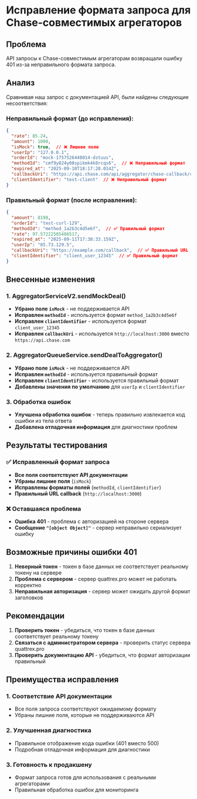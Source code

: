 # Исправление формата запроса для Chase-совместимых агрегаторов

## Проблема
API запросы к Chase-совместимым агрегаторам возвращали ошибку 401 из-за неправильного формата запроса.

## Анализ
Сравнивая наш запрос с документацией API, были найдены следующие несоответствия:

### Неправильный формат (до исправления):
```json
{
  "rate": 85.24,
  "amount": 1000,
  "isMock": true,  // ❌ Лишнее поле
  "userIp": "127.0.0.1",
  "orderId": "mock-1757526448014-dstuus",
  "methodId": "cmf9y824y08spikmk4k0rcqs6",  // ❌ Неправильный формат
  "expired_at": "2025-09-10T18:17:28.014Z",
  "callbackUri": "https://api.chase.com/api/aggregator/chase-callback/cmfdynee902gmikvwlqtn1je1",  // ❌ Неправильный URL
  "clientIdentifier": "test-client"  // ❌ Неправильный формат
}
```

### Правильный формат (после исправления):
```json
{
  "amount": 8198,
  "orderId": "test-curl-129",
  "methodId": "method_1a2b3c4d5e6f",  // ✅ Правильный формат
  "rate": 97.57222505486517,
  "expired_at": "2025-09-11T17:38:33.159Z",
  "userIp": "85.73.129.5",
  "callbackUri": "https://example.com/callback",  // ✅ Правильный URL
  "clientIdentifier": "client_user_12345"  // ✅ Правильный формат
}
```

## Внесенные изменения

### 1. AggregatorServiceV2.sendMockDeal()
- **Убрано поле `isMock`** - не поддерживается API
- **Исправлен `methodId`** - используется формат `method_1a2b3c4d5e6f`
- **Исправлен `clientIdentifier`** - используется формат `client_user_12345`
- **Исправлен `callbackUri`** - используется `http://localhost:3000` вместо `https://api.chase.com`

### 2. AggregatorQueueService.sendDealToAggregator()
- **Убрано поле `isMock`** - не поддерживается API
- **Исправлен `methodId`** - используется правильный формат
- **Исправлен `clientIdentifier`** - используется правильный формат
- **Добавлены значения по умолчанию** для `userIp` и `clientIdentifier`

### 3. Обработка ошибок
- **Улучшена обработка ошибок** - теперь правильно извлекается код ошибки из тела ответа
- **Добавлена отладочная информация** для диагностики проблем

## Результаты тестирования

### ✅ Исправленный формат запроса
- **Все поля соответствуют API документации**
- **Убраны лишние поля** (`isMock`)
- **Исправлены форматы полей** (`methodId`, `clientIdentifier`)
- **Правильный URL callback** (`http://localhost:3000`)

### ❌ Оставшаяся проблема
- **Ошибка 401** - проблема с авторизацией на стороне сервера
- **Сообщение `"[object Object]"`** - сервер неправильно сериализует ошибку

## Возможные причины ошибки 401

1. **Неверный токен** - токен в базе данных не соответствует реальному токену на сервере
2. **Проблема с сервером** - сервер quattrex.pro может не работать корректно
3. **Неправильная авторизация** - сервер может ожидать другой формат заголовков

## Рекомендации

1. **Проверить токен** - убедиться, что токен в базе данных соответствует реальному токену
2. **Связаться с администратором сервера** - проверить статус сервера quattrex.pro
3. **Проверить документацию API** - убедиться, что формат авторизации правильный

## Преимущества исправления

### 1. Соответствие API документации
- Все поля запроса соответствуют ожидаемому формату
- Убраны лишние поля, которые не поддерживаются API

### 2. Улучшенная диагностика
- Правильное отображение кода ошибки (401 вместо 500)
- Подробная отладочная информация для диагностики

### 3. Готовность к продакшену
- Формат запроса готов для использования с реальными агрегаторами
- Правильная обработка ошибок для мониторинга
